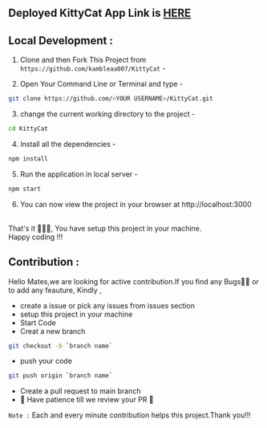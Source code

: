 ## Deployed KittyCat App Link is <a href="https://kambleaa007.github.io/KittyCat/#/">HERE</a>

## Local Development :

1. Clone and then Fork This Project from `https://github.com/kambleaa007/KittyCat` -

2. Open Your Command Line or Terminal and type - 
```bash 
git clone https://github.com/<YOUR USERNAME>/KittyCat.git
```
3. change the current working directory to the project - 
```bash
cd KittyCat
```
4. Install all the dependencies -
```bash
npm install
```
5. Run the application in local server -
```bash
npm start
```
6. You can now view the project in your browser at http://localhost:3000
<br>
That's it 🥳🥳🥳, You have setup this project in your machine.
<br>
Happy coding !!!

## Contribution :

Hello Mates,we are looking for active contribution.If you find any Bugs🐛🐛 or to add any feauture,
Kindly ,
- create a issue or pick any issues from issues section
- setup this project in your machine
- Start Code
- Creat a new branch 
``` bash 
git checkout -b `branch name`
```
- push your code
``` bash 
git push origin `branch name`
```
- Create a pull request to main branch
- 🎉 Have patience till we review your PR 🎉

`Note :` Each and every minute contribution helps this project.Thank you!!!


